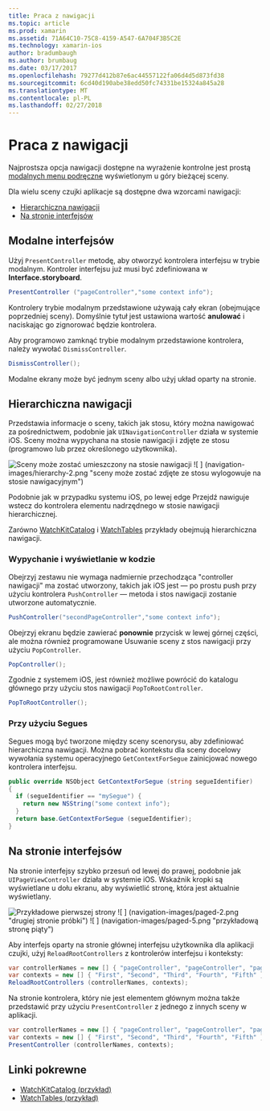 ```yaml
---
title: Praca z nawigacji
ms.topic: article
ms.prod: xamarin
ms.assetid: 71A64C10-75C8-4159-A547-6A704F3B5C2E
ms.technology: xamarin-ios
author: bradumbaugh
ms.author: brumbaug
ms.date: 03/17/2017
ms.openlocfilehash: 79277d412b87e6ac44557122fa06d4d5d873fd38
ms.sourcegitcommit: 6cd40d190abe38edd50fc74331be15324a845a28
ms.translationtype: MT
ms.contentlocale: pl-PL
ms.lasthandoff: 02/27/2018
---
```

# <a name="working-with-navigation"></a>Praca z nawigacji

Najprostsza opcja nawigacji dostępne na wyrażenie kontrolne jest prostą [modalnych menu podręczne](#modal) wyświetlonym u góry bieżącej sceny.

Dla wielu sceny czujki aplikacje są dostępne dwa wzorcami nawigacji:

- [Hierarchiczna nawigacji](#Hierarchical_Navigation)
- [Na stronie interfejsów](#Page-Based_Interfaces)

## <a name="modal-interfaces"></a>Modalne interfejsów

Użyj `PresentController` metodę, aby otworzyć kontrolera interfejsu w trybie modalnym. Kontroler interfejsu już musi być zdefiniowana w **Interface.storyboard**.

```csharp
PresentController ("pageController","some context info");
```

Kontrolery trybie modalnym przedstawione używają cały ekran (obejmujące poprzedniej sceny). Domyślnie tytuł jest ustawiona wartość **anulować** i naciskając go zignorować będzie kontrolera.

Aby programowo zamknąć trybie modalnym przedstawione kontrolera, należy wywołać `DismissController`.

```csharp
DismissController();
```

Modalne ekrany może być jednym sceny albo użyj układ oparty na stronie.


## <a name="hierarchical-navigation"></a>Hierarchiczna nawigacji

Przedstawia informacje o sceny, takich jak stosu, który można nawigować za pośrednictwem, podobnie jak `UINavigationController` działa w systemie iOS. Sceny można wypychana na stosie nawigacji i zdjęte ze stosu (programowo lub przez określonego użytkownika).

![](navigation-images/hierarchy-1.png "Sceny może zostać umieszczony na stosie nawigacji") ![ ] (navigation-images/hierarchy-2.png "sceny może zostać zdjęte ze stosu wylogowuje na stosie nawigacyjnym")

Podobnie jak w przypadku systemu iOS, po lewej edge Przejdź nawiguje wstecz do kontrolera elementu nadrzędnego w stosie nawigacji hierarchicznej.

Zarówno [WatchKitCatalog](https://developer.xamarin.com/samples/WatchKitCatalog) i [WatchTables](https://developer.xamarin.com/samples/WatchTables) przykłady obejmują hierarchiczna nawigacji.

### <a name="pushing-and-popping-in-code"></a>Wypychanie i wyświetlanie w kodzie

Obejrzyj zestawu nie wymaga nadmiernie przechodząca "controller nawigacji" ma zostać utworzony, takich jak iOS jest — po prostu push przy użyciu kontrolera `PushController` — metoda i stos nawigacji zostanie utworzone automatycznie.

```csharp
PushController("secondPageController","some context info");
```

Obejrzyj ekranu będzie zawierać **ponownie** przycisk w lewej górnej części, ale można również programowane Usuwanie sceny z stos nawigacji przy użyciu `PopController`.

```csharp
PopController();
```

Zgodnie z systemem iOS, jest również możliwe powrócić do katalogu głównego przy użyciu stos nawigacji `PopToRootController`.

```csharp
PopToRootController();
```

### <a name="using-segues"></a>Przy użyciu Segues

Segues mogą być tworzone między sceny scenorysu, aby zdefiniować hierarchiczna nawigacji. Można pobrać kontekstu dla sceny docelowy wywołania systemu operacyjnego `GetContextForSegue` zainicjować nowego kontrolera interfejsu.

```csharp
public override NSObject GetContextForSegue (string segueIdentifier)
{
  if (segueIdentifier == "mySegue") {
    return new NSString("some context info");
  }
  return base.GetContextForSegue (segueIdentifier);
}
```

## <a name="page-based-interfaces"></a>Na stronie interfejsów

Na stronie interfejsy szybko przesuń od lewej do prawej, podobnie jak `UIPageViewController` działa w systemie iOS. Wskaźnik kropki są wyświetlane u dołu ekranu, aby wyświetlić stronę, która jest aktualnie wyświetlany.

![](navigation-images/paged-1.png "Przykładowe pierwszej strony") ![ ] (navigation-images/paged-2.png "drugiej stronie próbki") ![ ] (navigation-images/paged-5.png "przykładową stronę piąty")


Aby interfejs oparty na stronie głównej interfejsu użytkownika dla aplikacji czujki, użyj `ReloadRootControllers` z kontrolerów interfejsu i konteksty:

```csharp
var controllerNames = new [] { "pageController", "pageController", "pageController", "pageController", "pageController" };
var contexts = new [] { "First", "Second", "Third", "Fourth", "Fifth" };
ReloadRootControllers (controllerNames, contexts);
```

Na stronie kontrolera, który nie jest elementem głównym można także przedstawić przy użyciu `PresentController` z jednego z innych sceny w aplikacji.

```csharp
var controllerNames = new [] { "pageController", "pageController", "pageController", "pageController", "pageController" };
var contexts = new [] { "First", "Second", "Third", "Fourth", "Fifth" };
PresentController (controllerNames, contexts);
```



## <a name="related-links"></a>Linki pokrewne

- [WatchKitCatalog (przykład)](https://developer.xamarin.com/samples/monotouch/WatchKit/WatchKitCatalog/)
- [WatchTables (przykład)](https://developer.xamarin.com/samples/monotouch/WatchKit/WatchTables/)
